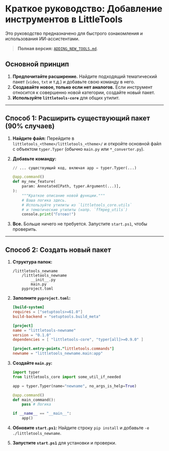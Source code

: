# Краткое руководство: Добавление инструментов в LittleTools

Это руководство предназначено для быстрого ознакомления и использования ИИ-ассистентами.

> **Полная версия:** [`ADDING_NEW_TOOLS.md`](./ADDING_NEW_TOOLS.md).

## Основной принцип

1.  **Предпочитайте расширение.** Найдите подходящий тематический пакет (`video`, `txt` и т.д.) и добавьте свою команду в него.
2.  **Создавайте новое, только если нет аналогов.** Если инструмент относится к совершенно новой категории, создайте новый пакет.
3.  **Используйте `littletools-core`** для общих утилит.

---

## Способ 1: Расширить существующий пакет (90% случаев)

1.  **Найдите файл:** Перейдите в `littletools_<theme>/littletools_<theme>/` и откройте основной файл с объектом `typer.Typer` (обычно `main.py` или `*_converter.py`).
2.  **Добавьте команду:**

    ```python
    // ... существующий код, включая app = typer.Typer(...)

    @app.command()
    def my_new_feature(
        param: Annotated[Path, typer.Argument(...)],
    ):
        """Краткое описание новой функции."""
        # Ваша логика здесь.
        # Используйте утилиты из `littletools_core.utils`
        # и тематические утилиты (напр. `ffmpeg_utils`)
        console.print("Готово!")
    ```

3.  **Все.** Больше ничего не требуется. Запустите `start.ps1`, чтобы проверить.

---

## Способ 2: Создать новый пакет

1.  **Структура папок:**

    ```
    /littletools_newname
        /littletools_newname
            __init__.py
            main.py
        pyproject.toml
    ```

2.  **Заполните `pyproject.toml`:**

    ```toml
    [build-system]
    requires = ["setuptools>=61.0"]
    build-backend = "setuptools.build_meta"

    [project]
    name = "littletools-newname"
    version = "0.1.0"
    dependencies = [ "littletools-core", "typer[all]>=0.9.0" ]

    [project.entry-points."littletools.commands"]
    newname = "littletools_newname.main:app"
    ```

3.  **Создайте `main.py`:**

    ```python
    import typer
    from littletools_core import some_util_if_needed

    app = typer.Typer(name="newname", no_args_is_help=True)

    @app.command()
    def main_command():
        pass # Логика

    if __name__ == "__main__":
        app()
    ```

4.  **Обновите `start.ps1`:**
    Найдите строку `pip install` и добавьте `-e ./littletools_newname`.

5.  **Запустите `start.ps1`** для установки и проверки.
